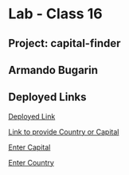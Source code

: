 # Lab - Class 16

## Project: capital-finder

## Armando Bugarin

## Deployed Links

[Deployed Link](https://capital-finder-ab.vercel.app/api)

[Link to provide Country or Capital](https://capital-finder-ab.vercel.app/api/capital_finder)

[Enter Capital](https://capital-finder-ab.vercel.app/api/capital_finder/?capital=Santiago)

[Enter Country](https://capital-finder-ab.vercel.app/api/capital_finder/?country=Chile)
